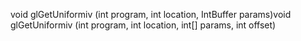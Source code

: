void glGetUniformiv (int program, int location, IntBuffer params)void glGetUniformiv (int program, int location, int[] params, int offset)